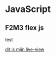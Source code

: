 # JavaScript
## F2M3 flex js

test

[dit is mijn live-view](http://sjo.hosts1.ma-cloud.nl/f2m3/f2m3flexjs/)